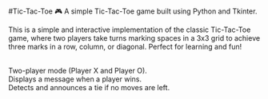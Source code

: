 #Tic-Tac-Toe 🎮
A simple Tic-Tac-Toe game built using Python and Tkinter.
<p>This is a simple and interactive implementation of the classic Tic-Tac-Toe game, where two players take turns marking spaces in a 3x3 grid to achieve three marks in a row, column, or diagonal. Perfect for learning and fun!</p>
<br> 
Two-player mode (Player X and Player O).<br> 
Displays a message when a player wins.<br> 
Detects and announces a tie if no moves are left.
